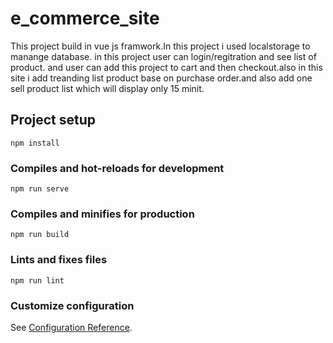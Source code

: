 # e_commerce_site
This project build in vue js framwork.In this project i used localstorage to manange database. in this project user can login/regitration and see list of product. and user can add this project to cart and then checkout.also in this site i add treanding list product base on purchase order.and also add one sell product list which will display only 15 minit.
## Project setup
```
npm install
```

### Compiles and hot-reloads for development
```
npm run serve
```

### Compiles and minifies for production
```
npm run build
```

### Lints and fixes files
```
npm run lint
```

### Customize configuration
See [Configuration Reference](https://cli.vuejs.org/config/).
